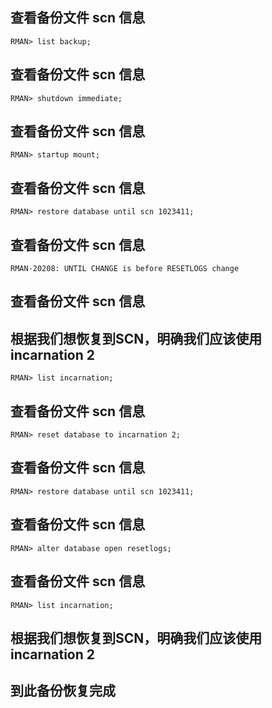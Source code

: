 ## 查看备份文件 scn 信息    
    RMAN> list backup;
## 查看备份文件 scn 信息
    RMAN> shutdown immediate;
## 查看备份文件 scn 信息   
    RMAN> startup mount;
## 查看备份文件 scn 信息   
    RMAN> restore database until scn 1023411;
## 查看备份文件 scn 信息   
    RMAN-20208: UNTIL CHANGE is before RESETLOGS change  
## 查看备份文件 scn 信息   
## 根据我们想恢复到SCN，明确我们应该使用incarnation 2
    RMAN> list incarnation;
## 查看备份文件 scn 信息   
    RMAN> reset database to incarnation 2;
## 查看备份文件 scn 信息   
    RMAN> restore database until scn 1023411;
## 查看备份文件 scn 信息   
    RMAN> alter database open resetlogs;
## 查看备份文件 scn 信息   
    RMAN> list incarnation;

## 根据我们想恢复到SCN，明确我们应该使用incarnation 2

## 到此备份恢复完成

